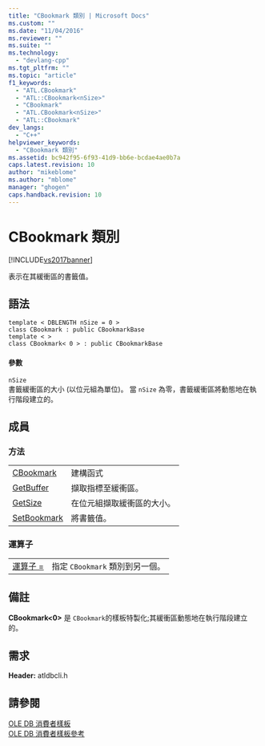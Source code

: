 ```yaml
---
title: "CBookmark 類別 | Microsoft Docs"
ms.custom: ""
ms.date: "11/04/2016"
ms.reviewer: ""
ms.suite: ""
ms.technology: 
  - "devlang-cpp"
ms.tgt_pltfrm: ""
ms.topic: "article"
f1_keywords: 
  - "ATL.CBookmark"
  - "ATL::CBookmark<nSize>"
  - "CBookmark"
  - "ATL.CBookmark<nSize>"
  - "ATL::CBookmark"
dev_langs: 
  - "C++"
helpviewer_keywords: 
  - "CBookmark 類別"
ms.assetid: bc942f95-6f93-41d9-bb6e-bcdae4ae0b7a
caps.latest.revision: 10
author: "mikeblome"
ms.author: "mblome"
manager: "ghogen"
caps.handback.revision: 10
---
```

# CBookmark 類別
[!INCLUDE[vs2017banner](../../assembler/inline/includes/vs2017banner.md)]

表示在其緩衝區的書籤值。  
  
## 語法  
  
```  
template < DBLENGTH nSize = 0 >  
class CBookmark : public CBookmarkBase  
template < >  
class CBookmark< 0 > : public CBookmarkBase  
```  
  
#### 參數  
 `nSize`  
 書籤緩衝區的大小 \(以位元組為單位\)。  當 `nSize` 為零，書籤緩衝區將動態地在執行階段建立的。  
  
## 成員  
  
### 方法  
  
|||  
|-|-|  
|[CBookmark](../../data/oledb/cbookmark-class.md)|建構函式|  
|[GetBuffer](../../data/oledb/cbookmark-getbuffer.md)|擷取指標至緩衝區。|  
|[GetSize](../../data/oledb/cbookmark-getsize.md)|在位元組擷取緩衝區的大小。|  
|[SetBookmark](../../data/oledb/cbookmark-setbookmark.md)|將書籤值。|  
  
### 運算子  
  
|||  
|-|-|  
|[運算子 \=](../../data/oledb/cbookmark-operator-equal.md)|指定 `CBookmark` 類別到另一個。|  
  
## 備註  
 **CBookmark\<0\>** 是 `CBookmark`的樣板特製化;其緩衝區動態地在執行階段建立的。  
  
## 需求  
 **Header:** atldbcli.h  
  
## 請參閱  
 [OLE DB 消費者樣板](../../data/oledb/ole-db-consumer-templates-cpp.md)   
 [OLE DB 消費者樣板參考](../../data/oledb/ole-db-consumer-templates-reference.md)